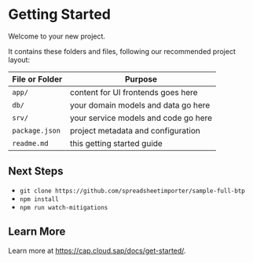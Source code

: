 # Getting Started

Welcome to your new project.

It contains these folders and files, following our recommended project layout:

File or Folder | Purpose
---------|----------
`app/` | content for UI frontends goes here
`db/` | your domain models and data go here
`srv/` | your service models and code go here
`package.json` | project metadata and configuration
`readme.md` | this getting started guide


## Next Steps

- `git clone https://github.com/spreadsheetimporter/sample-full-btp`
- `npm install`
- `npm run watch-mitigations`


## Learn More

Learn more at https://cap.cloud.sap/docs/get-started/.
